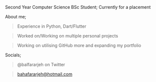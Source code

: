 Second Year Computer Science BSc Student; Currently for a placement 

About me;

  > Experience in Python, Dart/Flutter

  > Worked on/Working on multiple personal projects

  > Working on utilising GitHub more and expanding my portfolio

Socials;

  > @balfararjeh on Twitter
 
  >bahafararjeh@hotmail.com




<!--
**bfararjeh/bfararjeh** is a ✨ _special_ ✨ repository because its `README.md` (this file) appears on your GitHub profile.

Here are some ideas to get you started:

- 🔭 I’m currently working on ...
- 🌱 I’m currently learning ...
- 👯 I’m looking to collaborate on ...
- 🤔 I’m looking for help with ...
- 💬 Ask me about ...
- 📫 How to reach me: ...
- 😄 Pronouns: ...
- ⚡ Fun fact: ...
-->
